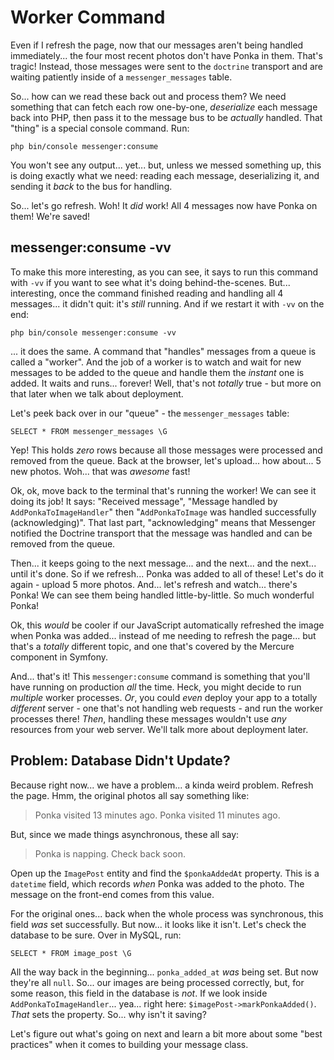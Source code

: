# Worker Command

Even if I refresh the page, now that our messages aren't being handled immediately...
the four most recent photos don't have Ponka in them. That's tragic! Instead, those
messages were sent to the `doctrine` transport and are waiting patiently inside of
a `messenger_messages` table.

So... how can we read these back out and process them? We need something that can
fetch each row one-by-one, *deserialize* each message back into PHP, then pass it
to the message bus to be *actually* handled. That "thing" is a special console
command. Run:

```terminal
php bin/console messenger:consume
```

You won't see any output... yet... but, unless we messed something up, this is
doing exactly what we need: reading each message, deserializing it, and sending it
*back* to the bus for handling.

So... let's go refresh. Woh! It *did* work! All 4 messages now have Ponka on them!
We're saved!

## messenger:consume -vv

To make this more interesting, as you can see, it says to run this command with
`-vv` if you want to see what it's doing behind-the-scenes. But... interesting,
once the command finished reading and handling all 4 messages... it didn't quit:
it's *still* running. And if we restart it with `-vv` on the end:

```terminal-silent
php bin/console messenger:consume -vv
```

... it does the same. A command that "handles" messages from a queue is called a
"worker". And the job of a worker is to watch and wait for new messages to be added
to the queue and handle them the *instant* one is added. It waits and runs... forever!
Well, that's not *totally* true - but more on that later when we talk about deployment.

Let's peek back over in our "queue" - the `messenger_messages` table:

```terminal-silent
SELECT * FROM messenger_messages \G
```

Yep! This holds *zero* rows because all those messages were processed and removed
from the queue. Back at the browser, let's upload... how about... 5 new photos. Woh...
that was *awesome* fast!

Ok, ok, move back to the terminal that's running the worker! We can see it doing
its job! It says: "Received message", "Message handled by `AddPonkaToImageHandler`"
then "`AddPonkaToImage` was handled successfully (acknowledging)". That last part,
"acknowledging" means that Messenger notified the Doctrine transport that the message
was handled and can be removed from the queue.

Then... it keeps going to the next message... and the next... and the next...
until it's done. So if we refresh... Ponka was added to all of these! Let's do
it again - upload 5 more photos. And... let's refresh and watch... there's Ponka!
We can see them being handled little-by-little. So much wonderful Ponka!

Ok, this *would* be cooler if our JavaScript automatically refreshed the image
when Ponka was added... instead of me needing to refresh the page... but that's
a *totally* different topic, and one that's covered by the Mercure component in
Symfony.

And... that's it! This `messenger:consume` command is something that you'll have
running on production *all* the time. Heck, you might decide to run *multiple*
worker processes. *Or*, you could *even* deploy your app to a totally *different*
server - one that's not handling web requests - and run the worker processes there!
*Then*, handling these messages wouldn't use *any* resources from your web server.
We'll talk more about deployment later.

## Problem: Database Didn't Update?

Because right now... we have a problem... a kinda weird problem. Refresh the page.
Hmm, the original photos all say something like:

> Ponka visited 13 minutes ago. Ponka visited 11 minutes ago.

But, since we made things asynchronous, these all say:

> Ponka is napping. Check back soon.

Open up the `ImagePost` entity and find the `$ponkaAddedAt` property. This is a
`datetime` field, which records *when* Ponka was added to the photo. The message
on the front-end comes from this value.

For the original ones... back when the whole process was synchronous, this field
*was* set successfully. But now... it looks like it isn't. Let's check the database
to be sure. Over in MySQL, run:

```terminal
SELECT * FROM image_post \G
```

All the way back in the beginning... `ponka_added_at` *was* being set. But now
they're all `null`. So... our images are being processed correctly, but, for
some reason, this field in the database is *not*. If we look inside
`AddPonkaToImageHandler`... yea... right here: `$imagePost->markPonkaAdded()`.
*That* sets the property. So... why isn't it saving?

Let's figure out what's going on next and learn a bit more about some "best practices"
when it comes to building your message class.
